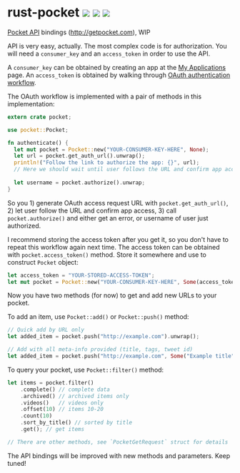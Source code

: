 # rust-pocket <a href="https://travis-ci.org/kstep/rust-pocket"><img src="https://img.shields.io/travis/kstep/rust-pocket.png?style=flat-square" /></a> <a href="https://crates.io/crates/pocket"><img src="https://img.shields.io/crates/d/pocket.png?style=flat-square" /></a> <a href="https://crates.io/crates/pocket"><img src="https://img.shields.io/crates/v/pocket.png?style=flat-square" /></a>

[Pocket API](http://getpocket.com/developer/docs/overview) bindings (http://getpocket.com), WIP

API is very easy, actually. The most complex code is for authorization.
You will need a `consumer_key` and an `access_token` in order to use the API.

A `consumer_key` can be obtained by creating an app at the [My Applications](http://getpocket.com/developer/apps/) page.
An `access_token` is obtained by walking through [OAuth authentication workflow](http://getpocket.com/developer/docs/authentication).

The OAuth workflow is implemented with a pair of methods in this implementation:

```rust
extern crate pocket;

use pocket::Pocket;

fn authenticate() {
  let mut pocket = Pocket::new("YOUR-CONSUMER-KEY-HERE", None);
  let url = pocket.get_auth_url().unwrap();
  println!("Follow the link to authorize the app: {}", url);
  // Here we should wait until user follows the URL and confirm app access
  
  let username = pocket.authorize().unwrap;
}
```

So you 1) generate OAuth access request URL with `pocket.get_auth_url()`, 2) let user follow the URL
and confirm app access,  3) call `pocket.authorize()` and either get an error,
or username of user just authorized.

I recommend storing the access token after you get it, so you don't have to repeat this workflow again next time.
The access token can be obtained with `pocket.access_token()` method. Store it somewhere and use to construct
`Pocket` object:

```rust
let access_token = "YOUR-STORED-ACCESS-TOKEN";
let mut pocket = Pocket::new("YOUR-CONSUMER-KEY-HERE", Some(access_token));
```

Now you have two methods (for now) to get and add new URLs to your pocket.

To add an item, use `Pocket::add()` or `Pocket::push()` method:

```rust
// Quick add by URL only
let added_item = pocket.push("http://example.com").unwrap();

// Add with all meta-info provided (title, tags, tweet id)
let added_item = pocket.push("http://example.com", Some("Example title"), Some("example-tag"), Some("example_tweet_id")).unwrap();
```

To query your pocket, use `Pocket::filter()` method:

```rust
let items = pocket.filter()
    .complete() // complete data
    .archived() // archived items only
    .videos()   // videos only
    .offset(10) // items 10-20
    .count(10)
    .sort_by_title() // sorted by title
    .get(); // get items

// There are other methods, see `PocketGetRequest` struct for details
```

The API bindings will be improved with new methods and parameters. Keep tuned!
